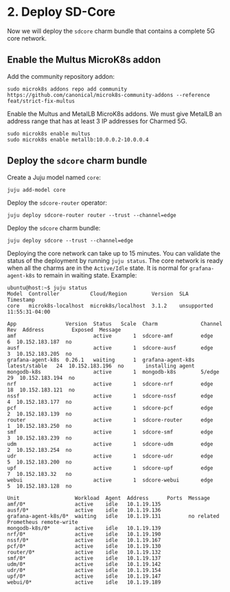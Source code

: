 # 2. Deploy SD-Core

Now we will deploy the `sdcore` charm bundle that contains a complete 5G core network.

## Enable the Multus MicroK8s addon

Add the community repository addon:

```console
sudo microk8s addons repo add community https://github.com/canonical/microk8s-community-addons --reference feat/strict-fix-multus
```

Enable the Multus and MetalLB MicroK8s addons. We must give MetalLB an address
range that has at least 3 IP addresses for Charmed 5G.

```console
sudo microk8s enable multus
sudo microk8s enable metallb:10.0.0.2-10.0.0.4
```

## Deploy the `sdcore` charm bundle

Create a Juju model named `core`:

```console
juju add-model core
```

Deploy the `sdcore-router` operator:

```console
juju deploy sdcore-router router --trust --channel=edge
```

Deploy the `sdcore` charm bundle:

```console
juju deploy sdcore --trust --channel=edge
```

Deploying the core network can take up to 15 minutes. You can validate the status of the
deployment by running `juju status`. The core network is ready when all the charms are in the
`Active/Idle` state. It is normal for `grafana-agent-k8s` to remain in waiting state. Example:

```console
ubuntu@host:~$ juju status
Model  Controller          Cloud/Region        Version  SLA          Timestamp
core   microk8s-localhost  microk8s/localhost  3.1.2    unsupported  11:55:31-04:00

App                Version  Status   Scale  Charm              Channel        Rev  Address         Exposed  Message
amf                         active       1  sdcore-amf         edge             6  10.152.183.187  no
ausf                        active       1  sdcore-ausf        edge             3  10.152.183.205  no
grafana-agent-k8s  0.26.1   waiting      1  grafana-agent-k8s  latest/stable   24  10.152.183.196  no       installing agent
mongodb-k8s                 active       1  mongodb-k8s        5/edge          29  10.152.183.194  no
nrf                         active       1  sdcore-nrf         edge            18  10.152.183.121  no
nssf                        active       1  sdcore-nssf        edge             4  10.152.183.177  no
pcf                         active       1  sdcore-pcf         edge             2  10.152.183.139  no
router                      active       1  sdcore-router      edge             1  10.152.183.250  no
smf                         active       1  sdcore-smf         edge             3  10.152.183.239  no
udm                         active       1  sdcore-udm         edge             2  10.152.183.254  no
udr                         active       1  sdcore-udr         edge             5  10.152.183.200  no
upf                         active       1  sdcore-upf         edge             7  10.152.183.32   no
webui                       active       1  sdcore-webui       edge             5  10.152.183.128  no

Unit                  Workload  Agent  Address      Ports  Message
amf/0*                active    idle   10.1.19.135
ausf/0*               active    idle   10.1.19.136
grafana-agent-k8s/0*  waiting   idle   10.1.19.131         no related Prometheus remote-write
mongodb-k8s/0*        active    idle   10.1.19.139
nrf/0*                active    idle   10.1.19.190
nssf/0*               active    idle   10.1.19.167
pcf/0*                active    idle   10.1.19.130
router/0*             active    idle   10.1.19.132
smf/0*                active    idle   10.1.19.137
udm/0*                active    idle   10.1.19.142
udr/0*                active    idle   10.1.19.154
upf/0*                active    idle   10.1.19.147
webui/0*              active    idle   10.1.19.189
```
